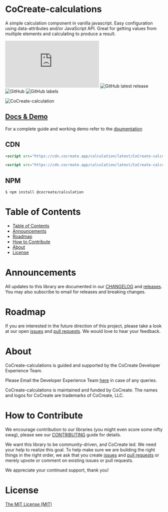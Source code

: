 # CoCreate-calculations
A simple calculation component in vanilla javascript. Easy configuration using data-attributes and/or JavaScript API. Great for getting values from multiple elements and calculating to produce a result.

![GitHub file size in bytes](https://img.shields.io/github/size/CoCreate-app/CoCreate-calculations/dist/CoCreate-calculations.min.js?label=minified%20size&style=for-the-badge) 
![GitHub latest release](https://img.shields.io/github/v/release/CoCreate-app/CoCreate-calculations?style=for-the-badge)
![GitHub](https://img.shields.io/github/license/CoCreate-app/CoCreate-calculations?style=for-the-badge) 
![GitHub labels](https://img.shields.io/github/labels/CoCreate-app/CoCreate-calculations/help%20wanted?style=for-the-badge)

![CoCreate-calculation](https://cdn.cocreate.app/docs/CoCreate-calculation.gif)

## [Docs & Demo](https://cocreate.app/docs/calculations)


For a complete guide and working demo refer to the [doumentation](https://cocreate.app/docs/calculation)

## CDN
```html
<script src="https://cdn.cocreate.app/calculation/latest/CoCreate-calculation.min.js"></script>
```
```html
<script src="https://cdn.cocreate.app/calculation/latest/CoCreate-calculation.min.css"></script>
```

## NPM
```shell
$ npm install @cocreate/calculation
```

# Table of Contents

- [Table of Contents](#table-of-contents)
- [Announcements](#announcements)
- [Roadmap](#roadmap)
- [How to Contribute](#how-to-contribute)
- [About](#about)
- [License](#license)

<a name="announcements"></a>
# Announcements

All updates to this library are documented in our [CHANGELOG](https://github.com/CoCreate-app/CoCreate-calculations/blob/master/CHANGELOG.md) and [releases](https://github.com/CoCreate-app/CoCreate-calculations/releases). You may also subscribe to email for releases and breaking changes. 

<a name="roadmap"></a>
# Roadmap

If you are interested in the future direction of this project, please take a look at our open [issues](https://github.com/CoCreate-app/CoCreate-calculations/issues) and [pull requests](https://github.com/CoCreate-app/CoCreate-calculations/pulls). We would love to hear your feedback.


<a name="about"></a>
# About

CoCreate-calculations is guided and supported by the CoCreate Developer Experience Team.

Please Email the Developer Experience Team [here](mailto:develop@cocreate.app) in case of any queries.

CoCreate-calculations is maintained and funded by CoCreate. The names and logos for CoCreate are trademarks of CoCreate, LLC.

<a name="contribute"></a>
# How to Contribute

We encourage contribution to our libraries (you might even score some nifty swag), please see our [CONTRIBUTING](https://github.com/CoCreate-app/CoCreate-calculations/blob/master/CONTRIBUTING.md) guide for details.

We want this library to be community-driven, and CoCreate led. We need your help to realize this goal. To help make sure we are building the right things in the right order, we ask that you create [issues](https://github.com/CoCreate-app/CoCreate-calculation/issues) and [pull requests](https://github.com/CoCreate-app/CoCreate-calculation/pulls) or merely upvote or comment on existing issues or pull requests.

We appreciate your continued support, thank you!

# License
[The MIT License (MIT)](https://github.com/CoCreate-app/CoCreate-calculations/blob/master/LICENSE)

